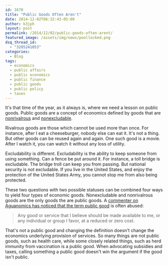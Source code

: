 ```yaml
---
id: 1670
title: "Public Goods Often Aren't"
date: 2014-12-02T06:32:43-05:00
author: k3jph
layout: post
permalink: /2014/12/02/public-goods-often-arent/
featured_image: /assets/img/news/poollocked.png
dsq_thread_id:
  - "3285241853"
categories:
  - Blog
tags:
  - economics
  - public affairs
  - public economics
  - public finance
  - public goods
  - public policy
  - taxes
---
```

It's that time of the year, as it always is, where we need a lesson on public goods.  Public goods are a concept of economics defined by goods that are [nonrivalrous](http://en.wikipedia.org/wiki/Rivalry_(economics)) and [nonexcludable](http://en.wikipedia.org/wiki/Excludability).  

Rivalrous goods are those which cannot be used more than once.  For instance, after I eat a cheeseburger, nobody else can eat it.  It's not a thing.  But other goods can be reused again and again.  One such good is a movie.  After I watch it, you can watch it without any loss of utility.  

Excludability is different.  Excludability is the ability to keep someone from using something.  Can a fence be put around it.  For instance, a toll bridge is excludable.  The bridge troll can keep you from passing.  But national security is not excludable.  If you live in the United States, and enjoy the protection of the United States Army, you cannot stop me from also being protected.

These two questions with two possible statuses can be combined four ways to yield four types of economic goods.  Nonexcludable and nonrivalrous goods are the only goods the are public goods.  A [commenter on Aguanomics has noticed that the term public good](http://www.aguanomics.com/2013/11/public-goods.html) is often abused:

> Any good or service that I believe should be made available to me, or any individual or group I favor, at a reduced or zero cost.

That's not a public good and changing the definition doesn't change the economics underlying provision of services.  So many things are not public goods, such as health care, while some closely related things, such as herd immunity from vaccination is a public good.  When advocating subsidies and taxes, calling something a public good doesn't win the argument if the good isn't public.
